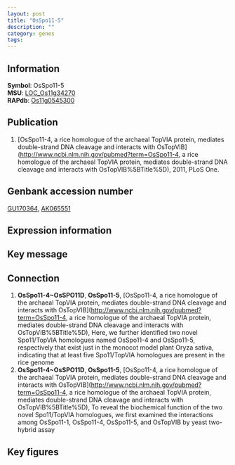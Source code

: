 ```yaml
---
layout: post
title: "OsSpo11-5"
description: ""
category: genes
tags: 
---
```


## Information
__Symbol__: OsSpo11-5  
__MSU__: [LOC_Os11g34270](http://rice.plantbiology.msu.edu/cgi-bin/ORF_infopage.cgi?orf=LOC_Os11g34270)  
__RAPdb__: [Os11g0545300](http://rapdb.dna.affrc.go.jp/viewer/gbrowse_details/irgsp1?name=Os11g0545300)  

## Publication
1. [OsSpo11-4, a rice homologue of the archaeal TopVIA protein, mediates double-strand DNA cleavage and interacts with OsTopVIB](http://www.ncbi.nlm.nih.gov/pubmed?term=OsSpo11-4, a rice homologue of the archaeal TopVIA protein, mediates double-strand DNA cleavage and interacts with OsTopVIB%5BTitle%5D), 2011, PLoS One.

## Genbank accession number
[GU170364](http://www.ncbi.nlm.nih.gov/nuccore/GU170364), [AK065551](http://www.ncbi.nlm.nih.gov/nuccore/AK065551)  

## Expression information

## Key message

## Connection
1. __OsSpo11-4~OsSPO11D__, __OsSpo11-5__, [OsSpo11-4, a rice homologue of the archaeal TopVIA protein, mediates double-strand DNA cleavage and interacts with OsTopVIB](http://www.ncbi.nlm.nih.gov/pubmed?term=OsSpo11-4, a rice homologue of the archaeal TopVIA protein, mediates double-strand DNA cleavage and interacts with OsTopVIB%5BTitle%5D),  Here, we further identified two novel Spo11/TopVIA homologues named OsSpo11-4 and OsSpo11-5, respectively that exist just in the monocot model plant Oryza sativa, indicating that at least five Spo11/TopVIA homologues are present in the rice genome
2. __OsSpo11-4~OsSPO11D__, __OsSpo11-5__, [OsSpo11-4, a rice homologue of the archaeal TopVIA protein, mediates double-strand DNA cleavage and interacts with OsTopVIB](http://www.ncbi.nlm.nih.gov/pubmed?term=OsSpo11-4, a rice homologue of the archaeal TopVIA protein, mediates double-strand DNA cleavage and interacts with OsTopVIB%5BTitle%5D),  To reveal the biochemical function of the two novel Spo11/TopVIA homologues, we first examined the interactions among OsSpo11-1, OsSpo11-4, OsSpo11-5, and OsTopVIB by yeast two-hybrid assay

## Key figures


